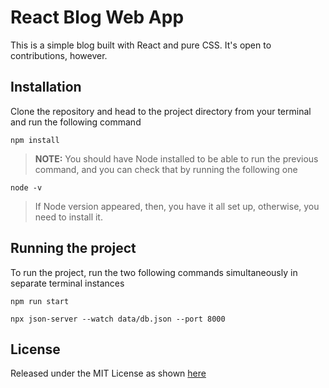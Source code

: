 # React Blog Web App

This is a simple blog built with React and pure CSS. It's open to contributions, however.

## Installation

Clone the repository and head to the project directory from your terminal and run the following command

```shell
npm install
```
> **NOTE:** You should have Node installed to be able to run the previous command, and you can check that by running the following one

```shell
node -v
```
> If Node version appeared, then, you have it all set up, otherwise, you need to install it.

## Running the project

To run the project, run the two following commands simultaneously in separate terminal instances

```shell
npm run start
```
```shell
npx json-server --watch data/db.json --port 8000
```

## License

Released under the MIT License as shown [here](https://github.com/muhammed-ayman/react-blog-web-app/blob/main/LICENSE)
